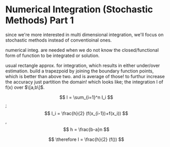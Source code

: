 # Numerical Integration (Stochastic Methods) Part 1

since we're more interested in multi dimensional integration, we'll focus on stochastic methods instead of conventioinal ones.

numerical integ. are needed when we do not know the closed/functional form of function to be integrated or solution.

usual rectangle approx. for integration, which results in either under/over estimation.
build a trapezpoid by joining the boundary function points, which is better than above two. and is average of those!
to furthur increase the accuracy just partition the domain! which looks like;
the integration I of f(x) over $\[a,b\]$.

$$ I = \sum_{i=1}^n I_i $$; $$ I_i = \frac{h}{2} (f(x_{i-1})+f(x_i)) $$, $$ h = \frac{b-a}n $$

$$ \therefore I = \frac{h}{2} (f()) $$